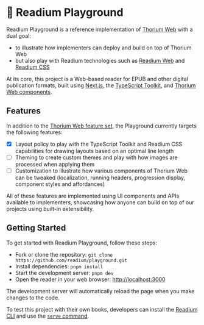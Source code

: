 # 🛝 Readium Playground 

Readium Playground is a reference implementation of [Thorium Web](https://github.com/edrlab/thorium-web) with a dual goal:

* to illustrate how implementers can deploy and build on top of Thorium Web
* but also play with Readium technologies such as [Readium Web](https://readium.org/web) and [Readium CSS](https://github.com/readium/css)

At its core, this project is a Web-based reader for EPUB and other digital publication formats, built using [Next.js](https://nextjs.org), the [TypeScript Toolkit](https://github.com/readium/ts-toolkit), and [Thorium Web components](https://github.com/edrlab/thorium-web). 

## Features

In addition to the [Thorium Web feature set](https://github.com/edrlab/thorium-web?tab=readme-ov-file#features), the Playground currently targets the following features:

- [x] Layout policy to play with the TypeScript Toolkit and Readium CSS capabilities for drawing layouts based on an optimal line length
- [ ] Theming to create custom themes and play with how images are processed when applying them
- [ ] Customization to illustrate how various components of Thorium Web can be tweaked (localization, running headers, progression display, component styles and affordances)

All of these features are implemented using UI components and APIs available to implementers, showcasing how anyone can build on top of our projects using built-in extensibility.

## Getting Started

To get started with Readium Playground, follow these steps:

- Fork or clone the repository: `git clone https://github.com/readium/playground.git`
- Install dependencies: `pnpm install`
- Start the development server: `pnpm dev`
- Open the reader in your web browser: [http://localhost:3000](http://localhost:3000)

The development server will automatically reload the page when you make changes to the code.

To test this project with their own books, developers can install the [Readium CLI](https://github.com/readium/cli) and use the [`serve` command](https://github.com/readium/cli#the-serve-command). 
